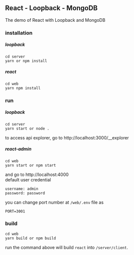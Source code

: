 ## React - Loopback - MongoDB

The demo of React with Loopback and MongoDB

### installation
##### loopback
~~~
cd server
yarn or npm install
~~~

##### react
~~~
cd web
yarn npm install
~~~

### run
##### loopback
~~~
cd server
yarn start or node .
~~~

to access api explorer, go to http://localhost:3000/__explorer

##### react-admin
~~~
cd web
yarn start or npm start
~~~

and go to http://localhost:4000  
default user credential

~~~
username: admin
password: password
~~~

you can change port number at `/web/.env` file as
~~~
PORT=3001
~~~

### build
~~~
cd web
yarn build or npm build
~~~

run the command above will build `react` into `/server/client`.